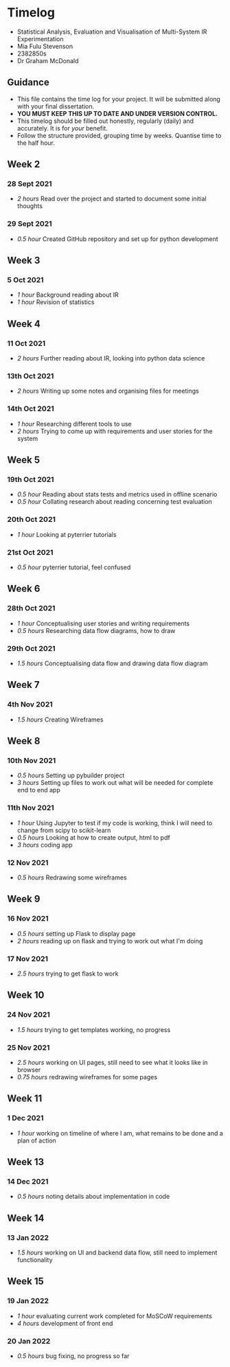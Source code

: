 # Timelog

* Statistical Analysis, Evaluation and Visualisation of Multi-System IR Experimentation
* Mia Fulu Stevenson
* 2382850s
* Dr Graham McDonald

## Guidance

* This file contains the time log for your project. It will be submitted along with your final dissertation.
* **YOU MUST KEEP THIS UP TO DATE AND UNDER VERSION CONTROL.**
* This timelog should be filled out honestly, regularly (daily) and accurately. It is for *your* benefit.
* Follow the structure provided, grouping time by weeks.  Quantise time to the half hour.

## Week 2

### 28 Sept 2021

* *2 hours* Read over the project and started to document some initial thoughts

### 29 Sept 2021

* *0.5 hour* Created GitHub repository and set up for python development


## Week 3

###  5 Oct 2021
* *1 hour* Background reading about IR
* *1 hour* Revision of statistics

## Week 4

### 11 Oct 2021
* *2 hours* Further reading about IR, looking into python data science

### 13th Oct 2021
* *2 hours* Writing up some notes and organising files for meetings

### 14th Oct 2021
* *1 hour* Researching different tools to use
* *2 hours* Trying to come up with requirements and user stories for the system

## Week 5

### 19th Oct 2021
* *0.5 hour* Reading about stats tests and metrics used in offline scenario
* *0.5 hour* Collating research about reading concerning test evaluation
 

### 20th Oct 2021
 * *1 hour* Looking at pyterrier tutorials

### 21st Oct 2021
 * *0.5 hour* pyterrier tutorial, feel confused

## Week 6

### 28th Oct 2021
* *1 hour* Conceptualising user stories and writing requirements
* *0.5 hours* Researching data flow diagrams, how to draw

### 29th Oct 2021
* *1.5 hours* Conceptualising data flow and drawing data flow diagram

## Week 7

### 4th Nov 2021
* *1.5 hours* Creating Wireframes

## Week 8

### 10th Nov 2021
* *0.5 hours* Setting up pybuilder project
* *3 hours* Setting up files to work out what will be needed for complete end to end app

### 11th Nov 2021
* *1 hour* Using Jupyter to test if my code is working, think I will need to change from scipy to scikit-learn
* *0.5 hours* Looking at how to create output, html to pdf
* *3 hours* coding app

### 12 Nov 2021
* *0.5 hours* Redrawing some wireframes

## Week 9

### 16 Nov 2021
* *0.5 hours* setting up Flask to display page
* *2 hours* reading up on flask and trying to work out what I'm doing

### 17 Nov 2021
* *2.5 hours* trying to get flask to work

## Week 10

### 24 Nov 2021
* *1.5 hours* trying to get templates working, no progress

### 25 Nov 2021
* *2.5 hours* working on UI pages, still need to see what it looks like in browser
* *0.75 hours* redrawing wireframes for some pages

## Week 11

### 1 Dec 2021
* *1 hour* working on timeline of where I am, what remains to be done and a plan of action

## Week 13

### 14 Dec 2021
* *0.5 hours* noting details about implementation in code

## Week 14

### 13 Jan 2022
* *1.5 hours* working on UI and backend data flow, still need to implement functionality

## Week 15

 ### 19 Jan 2022

 * *1 hour* evaluating current work completed for MoSCoW requirements
 * *4 hours* development of front end

 ### 20 Jan 2022

 * *0.5 hours* bug fixing, no progress so far